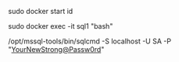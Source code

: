 sudo docker start id

sudo docker exec -it sql1 "bash"

/opt/mssql-tools/bin/sqlcmd -S localhost -U SA -P "<YourNewStrong@Passw0rd>"
